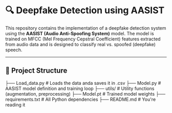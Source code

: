 # 🔍 Deepfake Detection using AASIST

This repository contains the implementation of a deepfake detection system using the **AASIST (Audio Anti-Spoofing System)** model. The model is trained on MFCC (Mel Frequency Cepstral Coefficient) features extracted from audio data and is designed to classify real vs. spoofed (deepfake) speech.

---

## 📁 Project Structure
 
├── Load_data.py  # Loads the data anda saves it in .csv
├── Model.py # AASIST model definition and training loop 
├── utils/ # Utility functions (augmentation, preprocessing) 
├── Model.pt # Trained model weights 
├── requirements.txt # All Python dependencies 
├── README.md # You're reading it
